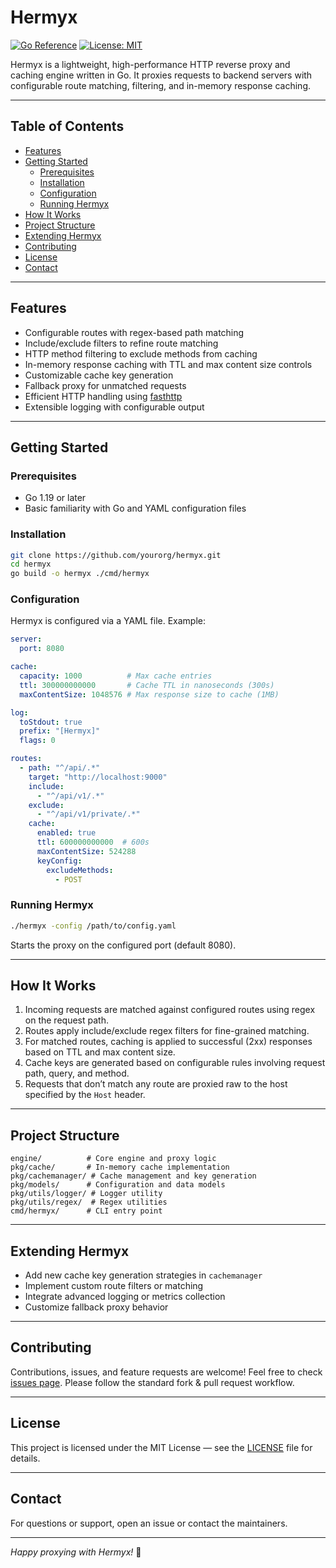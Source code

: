 # Hermyx

[![Go Reference](https://pkg.go.dev/badge/github.com/yourorg/hermyx.svg)](https://pkg.go.dev/github.com/yourorg/hermyx)
[![License: MIT](https://img.shields.io/badge/License-MIT-green.svg)](LICENSE)

Hermyx is a lightweight, high-performance HTTP reverse proxy and caching engine written in Go. It proxies requests to backend servers with configurable route matching, filtering, and in-memory response caching.

---

## Table of Contents

- [Features](#features)
- [Getting Started](#getting-started)
  - [Prerequisites](#prerequisites)
  - [Installation](#installation)
  - [Configuration](#configuration)
  - [Running Hermyx](#running-hermyx)
- [How It Works](#how-it-works)
- [Project Structure](#project-structure)
- [Extending Hermyx](#extending-hermyx)
- [Contributing](#contributing)
- [License](#license)
- [Contact](#contact)

---

## Features

- Configurable routes with regex-based path matching
- Include/exclude filters to refine route matching
- HTTP method filtering to exclude methods from caching
- In-memory response caching with TTL and max content size controls
- Customizable cache key generation
- Fallback proxy for unmatched requests
- Efficient HTTP handling using [fasthttp](https://github.com/valyala/fasthttp)
- Extensible logging with configurable output

---

## Getting Started

### Prerequisites

- Go 1.19 or later
- Basic familiarity with Go and YAML configuration files

### Installation

```bash
git clone https://github.com/yourorg/hermyx.git
cd hermyx
go build -o hermyx ./cmd/hermyx
````

### Configuration

Hermyx is configured via a YAML file. Example:

```yaml
server:
  port: 8080

cache:
  capacity: 1000          # Max cache entries
  ttl: 300000000000       # Cache TTL in nanoseconds (300s)
  maxContentSize: 1048576 # Max response size to cache (1MB)

log:
  toStdout: true
  prefix: "[Hermyx]"
  flags: 0

routes:
  - path: "^/api/.*"
    target: "http://localhost:9000"
    include:
      - "^/api/v1/.*"
    exclude:
      - "^/api/v1/private/.*"
    cache:
      enabled: true
      ttl: 600000000000  # 600s
      maxContentSize: 524288
      keyConfig:
        excludeMethods:
          - POST
```

### Running Hermyx

```bash
./hermyx -config /path/to/config.yaml
```

Starts the proxy on the configured port (default 8080).

---

## How It Works

1. Incoming requests are matched against configured routes using regex on the request path.
2. Routes apply include/exclude regex filters for fine-grained matching.
3. For matched routes, caching is applied to successful (2xx) responses based on TTL and max content size.
4. Cache keys are generated based on configurable rules involving request path, query, and method.
5. Requests that don’t match any route are proxied raw to the host specified by the `Host` header.

---

## Project Structure

```
engine/          # Core engine and proxy logic
pkg/cache/       # In-memory cache implementation
pkg/cachemanager/ # Cache management and key generation
pkg/models/      # Configuration and data models
pkg/utils/logger/ # Logger utility
pkg/utils/regex/  # Regex utilities
cmd/hermyx/      # CLI entry point
```

---

## Extending Hermyx

* Add new cache key generation strategies in `cachemanager`
* Implement custom route filters or matching
* Integrate advanced logging or metrics collection
* Customize fallback proxy behavior

---

## Contributing

Contributions, issues, and feature requests are welcome!
Feel free to check [issues page](https://github.com/yourorg/hermyx/issues).
Please follow the standard fork & pull request workflow.

---

## License

This project is licensed under the MIT License — see the [LICENSE](LICENSE) file for details.

---

## Contact

For questions or support, open an issue or contact the maintainers.

---

*Happy proxying with Hermyx!* 🚀

```
